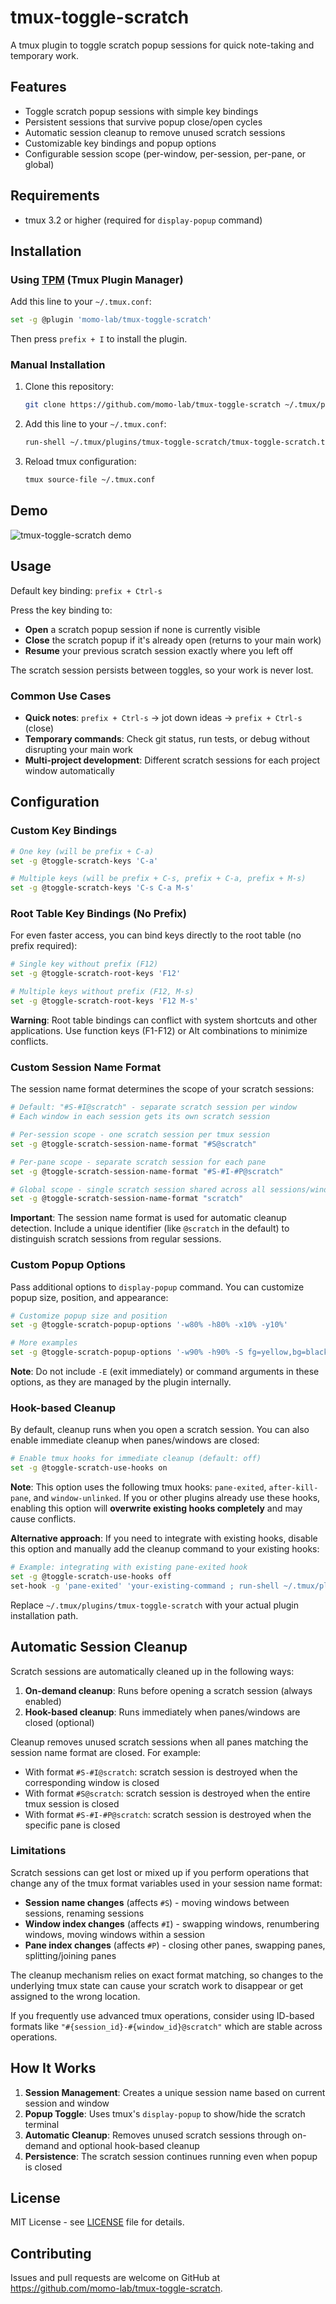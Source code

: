 # tmux-toggle-scratch

A tmux plugin to toggle scratch popup sessions for quick note-taking and temporary work.

## Features

- Toggle scratch popup sessions with simple key bindings
- Persistent sessions that survive popup close/open cycles
- Automatic session cleanup to remove unused scratch sessions
- Customizable key bindings and popup options
- Configurable session scope (per-window, per-session, per-pane, or global)

## Requirements

- tmux 3.2 or higher (required for `display-popup` command)

## Installation

### Using [TPM](https://github.com/tmux-plugins/tpm) (Tmux Plugin Manager)

Add this line to your `~/.tmux.conf`:

```bash
set -g @plugin 'momo-lab/tmux-toggle-scratch'
```

Then press `prefix + I` to install the plugin.

### Manual Installation

1. Clone this repository:

   ```bash
   git clone https://github.com/momo-lab/tmux-toggle-scratch ~/.tmux/plugins/tmux-toggle-scratch
   ```

2. Add this line to your `~/.tmux.conf`:

   ```bash
   run-shell ~/.tmux/plugins/tmux-toggle-scratch/tmux-toggle-scratch.tmux
   ```

3. Reload tmux configuration:
   ```bash
   tmux source-file ~/.tmux.conf
   ```

## Demo

![tmux-toggle-scratch demo](./assets/capture.gif)

## Usage

Default key binding: `prefix + Ctrl-s`

Press the key binding to:

- **Open** a scratch popup session if none is currently visible
- **Close** the scratch popup if it's already open (returns to your main work)
- **Resume** your previous scratch session exactly where you left off

The scratch session persists between toggles, so your work is never lost.

### Common Use Cases

- **Quick notes**: `prefix + Ctrl-s` → jot down ideas → `prefix + Ctrl-s` (close)
- **Temporary commands**: Check git status, run tests, or debug without disrupting your main work
- **Multi-project development**: Different scratch sessions for each project window automatically

## Configuration

### Custom Key Bindings

```bash
# One key (will be prefix + C-a)
set -g @toggle-scratch-keys 'C-a'

# Multiple keys (will be prefix + C-s, prefix + C-a, prefix + M-s)
set -g @toggle-scratch-keys 'C-s C-a M-s'
```

### Root Table Key Bindings (No Prefix)

For even faster access, you can bind keys directly to the root table (no prefix required):

```bash
# Single key without prefix (F12)
set -g @toggle-scratch-root-keys 'F12'

# Multiple keys without prefix (F12, M-s)
set -g @toggle-scratch-root-keys 'F12 M-s'
```

**Warning**: Root table bindings can conflict with system shortcuts and other applications.
Use function keys (F1-F12) or Alt combinations to minimize conflicts.

### Custom Session Name Format

The session name format determines the scope of your scratch sessions:

```bash
# Default: "#S-#I@scratch" - separate scratch session per window
# Each window in each session gets its own scratch session

# Per-session scope - one scratch session per tmux session
set -g @toggle-scratch-session-name-format "#S@scratch"

# Per-pane scope - separate scratch session for each pane
set -g @toggle-scratch-session-name-format "#S-#I-#P@scratch"

# Global scope - single scratch session shared across all sessions/windows
set -g @toggle-scratch-session-name-format "scratch"
```

**Important**: The session name format is used for automatic cleanup detection. Include a unique
identifier (like `@scratch` in the default) to distinguish scratch sessions from regular sessions.

### Custom Popup Options

Pass additional options to `display-popup` command. You can customize popup size, position, and
appearance:

```bash
# Customize popup size and position
set -g @toggle-scratch-popup-options '-w80% -h80% -x10% -y10%'

# More examples
set -g @toggle-scratch-popup-options '-w90% -h90% -S fg=yellow,bg=black'
```

**Note**: Do not include `-E` (exit immediately) or command arguments in these options, as they are
managed by the plugin internally.

### Hook-based Cleanup

By default, cleanup runs when you open a scratch session. You can also enable immediate cleanup when panes/windows are closed:

```bash
# Enable tmux hooks for immediate cleanup (default: off)
set -g @toggle-scratch-use-hooks on
```

**Note**: This option uses the following tmux hooks: `pane-exited`, `after-kill-pane`, and `window-unlinked`.
If you or other plugins already use these hooks, enabling this option will **overwrite existing hooks completely** and may cause conflicts.

**Alternative approach**: If you need to integrate with existing hooks, disable this option and manually add the cleanup command to your existing hooks:

```bash
# Example: integrating with existing pane-exited hook
set -g @toggle-scratch-use-hooks off
set-hook -g 'pane-exited' 'your-existing-command ; run-shell ~/.tmux/plugins/tmux-toggle-scratch/scripts/cleanup-session.bash'
```

Replace `~/.tmux/plugins/tmux-toggle-scratch` with your actual plugin installation path.

## Automatic Session Cleanup

Scratch sessions are automatically cleaned up in the following ways:

1. **On-demand cleanup**: Runs before opening a scratch session (always enabled)
2. **Hook-based cleanup**: Runs immediately when panes/windows are closed (optional)

Cleanup removes unused scratch sessions when all panes matching the session name format are closed. For example:

- With format `#S-#I@scratch`: scratch session is destroyed when the corresponding window is closed
- With format `#S@scratch`: scratch session is destroyed when the entire tmux session is closed
- With format `#S-#I-#P@scratch`: scratch session is destroyed when the specific pane is closed

### Limitations

Scratch sessions can get lost or mixed up if you perform operations that change any of the
tmux format variables used in your session name format:

- **Session name changes** (affects `#S`) - moving windows between sessions, renaming
  sessions
- **Window index changes** (affects `#I`) - swapping windows, renumbering windows, moving
  windows within a session
- **Pane index changes** (affects `#P`) - closing other panes, swapping panes,
  splitting/joining panes

The cleanup mechanism relies on exact format matching, so changes to the underlying tmux
state can cause your scratch work to disappear or get assigned to the wrong location.

If you frequently use advanced tmux operations, consider using ID-based formats like
`"#{session_id}-#{window_id}@scratch"` which are stable across operations.

## How It Works

1. **Session Management**: Creates a unique session name based on current session and window
2. **Popup Toggle**: Uses tmux's `display-popup` to show/hide the scratch terminal
3. **Automatic Cleanup**: Removes unused scratch sessions through on-demand and optional hook-based cleanup
4. **Persistence**: The scratch session continues running even when popup is closed

## License

MIT License - see [LICENSE](LICENSE) file for details.

## Contributing

Issues and pull requests are welcome on GitHub at https://github.com/momo-lab/tmux-toggle-scratch.
